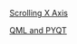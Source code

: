 [Scrolling X Axis](https://stackoverflow.com/questions/47472866/qt-charts-qml-scrolling-x-axis-in-ms)


[QML and PYQT](https://stackoverflow.com/questions/50609986/how-to-connect-python-and-qml-with-pyside2/50610834)